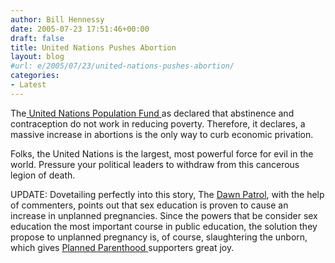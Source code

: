 ```yaml
---
author: Bill Hennessy
date: 2005-07-23 17:51:46+00:00
draft: false
title: United Nations Pushes Abortion
layout: blog
#url: e/2005/07/23/united-nations-pushes-abortion/
categories:
- Latest
---
```


The[ United Nations Population Fund ](https://www.cwnews.com/news/viewstory.cfm?recnum=38577)as declared that abstinence and contraception do not work in reducing poverty.  Therefore, it declares, a massive increase in abortions is the only way to curb economic privation.

Folks, the United Nations is the largest, most powerful force for evil in the world.  Pressure your political leaders to withdraw from this cancerous legion of death.

UPDATE:  Dovetailing perfectly into this story, The [Dawn Patrol](https://www.dawneden.com/2005/07/real-reason-planned-parenthood-calls.html), with the help of commenters, points out that sex education is proven to cause an increase in unplanned pregnancies.  Since the powers that be consider sex education the most important course in public education, the solution they propose to unplanned pregnancy is, of course, slaughtering the unborn, which gives [Planned Parenthood ](https://www.hennessysview.com/?p=680)supporters great joy.  
